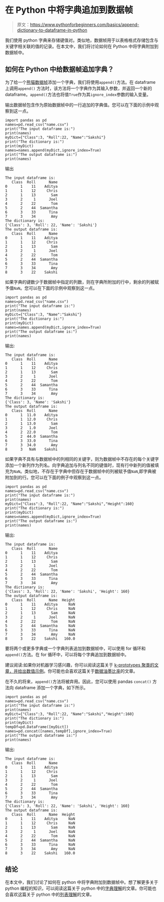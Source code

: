 # 在 Python 中将字典追加到数据帧

> 原文：<https://www.pythonforbeginners.com/basics/append-dictionary-to-dataframe-in-python>

我们使用 python 字典来存储键值对。类似地，数据帧用于以表格格式存储包含与关键字相关联的值的记录。在本文中，我们将讨论如何在 Python 中将字典附加到数据帧中。

## 如何在 Python 中给数据帧追加字典？

为了给一个[熊猫数据帧](https://www.pythonforbeginners.com/basics/create-pandas-dataframe-in-python)添加一个字典，我们将使用`append()`方法。在 dataframe 上调用`append()` 方法时，该方法将一个字典作为其输入参数，并返回一个新的 dataframe。`append()`方法也将值`True`作为其`ignore_index`参数的输入变量。

输出数据帧包含作为原始数据帧中的一行追加的字典值。您可以在下面的示例中观察到这一点。

```
import pandas as pd
names=pd.read_csv("name.csv")
print("The input dataframe is:")
print(names)
myDict={"Class":3, "Roll":22, "Name":"Sakshi"}
print("The dictionary is:")
print(myDict)
names=names.append(myDict,ignore_index=True)
print("The output dataframe is:")
print(names)
```

输出

```
The input dataframe is:
   Class  Roll      Name
0      1    11    Aditya
1      1    12     Chris
2      1    13       Sam
3      2     1      Joel
4      2    22       Tom
5      2    44  Samantha
6      3    33      Tina
7      3    34       Amy
The dictionary is:
{'Class': 3, 'Roll': 22, 'Name': 'Sakshi'}
The output dataframe is:
   Class  Roll      Name
0      1    11    Aditya
1      1    12     Chris
2      1    13       Sam
3      2     1      Joel
4      2    22       Tom
5      2    44  Samantha
6      3    33      Tina
7      3    34       Amy
8      3    22    Sakshi
```

如果字典的键数少于数据帧中指定的列数，则在字典所附加的行中，剩余的列被赋予值`NaN`。您可以在下面的示例中观察到这一点。

```
import pandas as pd
names=pd.read_csv("name.csv")
print("The input dataframe is:")
print(names)
myDict={"Class":3, "Name":"Sakshi"}
print("The dictionary is:")
print(myDict)
names=names.append(myDict,ignore_index=True)
print("The output dataframe is:")
print(names)
```

输出:

```
The input dataframe is:
   Class  Roll      Name
0      1    11    Aditya
1      1    12     Chris
2      1    13       Sam
3      2     1      Joel
4      2    22       Tom
5      2    44  Samantha
6      3    33      Tina
7      3    34       Amy
The dictionary is:
{'Class': 3, 'Name': 'Sakshi'}
The output dataframe is:
   Class  Roll      Name
0      1  11.0    Aditya
1      1  12.0     Chris
2      1  13.0       Sam
3      2   1.0      Joel
4      2  22.0       Tom
5      2  44.0  Samantha
6      3  33.0      Tina
7      3  34.0       Amy
8      3   NaN    Sakshi
```

如果字典不具有与数据帧中的列相同的关键字，则为数据帧中不存在的每个关键字添加一个新列作为列名。向字典追加与列名不同的键值时，现有行中新列的值被填充为`NaN`。类似地，不存在于字典中但存在于数据帧中的列被赋予值`NaN`,即字典被附加到的行。您可以在下面的例子中观察到这一点。

```
import pandas as pd
names=pd.read_csv("name.csv")
print("The input dataframe is:")
print(names)
myDict={"Class":3, "Roll":22, "Name":"Sakshi","Height":160}
print("The dictionary is:")
print(myDict)
names=names.append(myDict,ignore_index=True)
print("The output dataframe is:")
print(names)
```

输出:

```
The input dataframe is:
   Class  Roll      Name
0      1    11    Aditya
1      1    12     Chris
2      1    13       Sam
3      2     1      Joel
4      2    22       Tom
5      2    44  Samantha
6      3    33      Tina
7      3    34       Amy
The dictionary is:
{'Class': 3, 'Roll': 22, 'Name': 'Sakshi', 'Height': 160}
The output dataframe is:
   Class  Roll      Name  Height
0      1    11    Aditya     NaN
1      1    12     Chris     NaN
2      1    13       Sam     NaN
3      2     1      Joel     NaN
4      2    22       Tom     NaN
5      2    44  Samantha     NaN
6      3    33      Tina     NaN
7      3    34       Amy     NaN
8      3    22    Sakshi   160.0
```

要将两个或更多字典或一个字典列表追加到数据帧中，可以使用 for 循环和`append()`方法。在 for 循环中，可以将每个字典追加到数据帧中。

建议阅读:如果你对机器学习感兴趣，你可以阅读这篇关于 [k-prototypes 聚类的文章，并给出数值示例](https://codinginfinite.com/k-prototypes-clustering-with-numerical-example/)。你可能也会喜欢这篇关于[数据油墨比率](https://www.codeconquest.com/blog/data-ink-ratio-explained-with-example/)的文章。

在不久的将来，`append()`方法将被弃用。因此，您可以使用 pandas `concat()` 方法向 dataframe 添加一个字典，如下所示。

```
import pandas as pd
names=pd.read_csv("name.csv")
print("The input dataframe is:")
print(names)
myDict={"Class":3, "Roll":22, "Name":"Sakshi","Height":160}
print("The dictionary is:")
print(myDict)
tempDf=pd.DataFrame([myDict])
names=pd.concat([names,tempDf],ignore_index=True)
print("The output dataframe is:")
print(names)
```

输出:

```
The input dataframe is:
   Class  Roll      Name
0      1    11    Aditya
1      1    12     Chris
2      1    13       Sam
3      2     1      Joel
4      2    22       Tom
5      2    44  Samantha
6      3    33      Tina
7      3    34       Amy
The dictionary is:
{'Class': 3, 'Roll': 22, 'Name': 'Sakshi', 'Height': 160}
The output dataframe is:
   Class  Roll      Name  Height
0      1    11    Aditya     NaN
1      1    12     Chris     NaN
2      1    13       Sam     NaN
3      2     1      Joel     NaN
4      2    22       Tom     NaN
5      2    44  Samantha     NaN
6      3    33      Tina     NaN
7      3    34       Amy     NaN
8      3    22    Sakshi   160.0
```

## 结论

在本文中，我们讨论了如何在 python 中将字典附加到数据帧中。想了解更多关于 python 编程的知识，可以阅读这篇关于 python 中的[字典理解](https://www.pythonforbeginners.com/dictionary/dictionary-comprehension-in-python)的文章。你可能也会喜欢这篇关于 python 中的[列表理解](https://www.pythonforbeginners.com/basics/list-comprehensions-in-python)的文章。